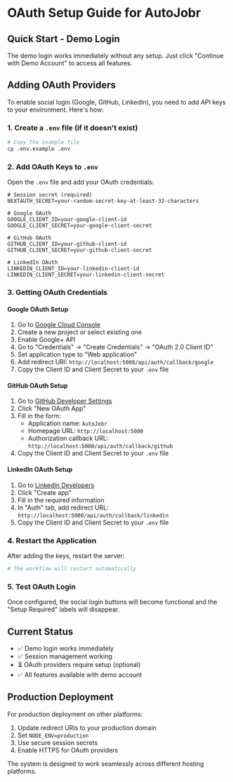 # OAuth Setup Guide for AutoJobr

## Quick Start - Demo Login
The demo login works immediately without any setup. Just click "Continue with Demo Account" to access all features.

## Adding OAuth Providers

To enable social login (Google, GitHub, LinkedIn), you need to add API keys to your environment. Here's how:

### 1. Create a `.env` file (if it doesn't exist)
```bash
# Copy the example file
cp .env.example .env
```

### 2. Add OAuth Keys to `.env`

Open the `.env` file and add your OAuth credentials:

```env
# Session secret (required)
NEXTAUTH_SECRET=your-random-secret-key-at-least-32-characters

# Google OAuth
GOOGLE_CLIENT_ID=your-google-client-id
GOOGLE_CLIENT_SECRET=your-google-client-secret

# GitHub OAuth  
GITHUB_CLIENT_ID=your-github-client-id
GITHUB_CLIENT_SECRET=your-github-client-secret

# LinkedIn OAuth
LINKEDIN_CLIENT_ID=your-linkedin-client-id
LINKEDIN_CLIENT_SECRET=your-linkedin-client-secret
```

### 3. Getting OAuth Credentials

#### Google OAuth Setup
1. Go to [Google Cloud Console](https://console.developers.google.com)
2. Create a new project or select existing one
3. Enable Google+ API
4. Go to "Credentials" → "Create Credentials" → "OAuth 2.0 Client ID"
5. Set application type to "Web application"
6. Add redirect URI: `http://localhost:5000/api/auth/callback/google`
7. Copy the Client ID and Client Secret to your `.env` file

#### GitHub OAuth Setup
1. Go to [GitHub Developer Settings](https://github.com/settings/developers)
2. Click "New OAuth App"
3. Fill in the form:
   - Application name: `AutoJobr`
   - Homepage URL: `http://localhost:5000`
   - Authorization callback URL: `http://localhost:5000/api/auth/callback/github`
4. Copy the Client ID and Client Secret to your `.env` file

#### LinkedIn OAuth Setup
1. Go to [LinkedIn Developers](https://www.linkedin.com/developers/apps)
2. Click "Create app"
3. Fill in the required information
4. In "Auth" tab, add redirect URL: `http://localhost:5000/api/auth/callback/linkedin`
5. Copy the Client ID and Client Secret to your `.env` file

### 4. Restart the Application
After adding the keys, restart the server:
```bash
# The workflow will restart automatically
```

### 5. Test OAuth Login
Once configured, the social login buttons will become functional and the "Setup Required" labels will disappear.

## Current Status
- ✅ Demo login works immediately
- ✅ Session management working
- ⏳ OAuth providers require setup (optional)
- ✅ All features available with demo account

## Production Deployment
For production deployment on other platforms:
1. Update redirect URIs to your production domain
2. Set `NODE_ENV=production` 
3. Use secure session secrets
4. Enable HTTPS for OAuth providers

The system is designed to work seamlessly across different hosting platforms.